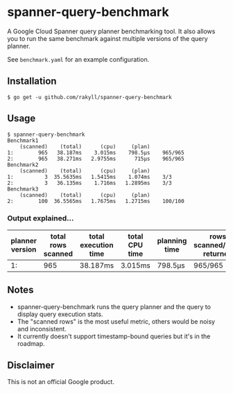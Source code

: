 # spanner-query-benchmark

A Google Cloud Spanner query planner benchmarking tool.
It also allows you to run the same benchmark against
multiple versions of the query planner.

See `benchmark.yaml` for an example configuration.

## Installation

```
$ go get -u github.com/rakyll/spanner-query-benchmark
```

## Usage

```
$ spanner-query-benchmark
Benchmark1
    (scanned)    (total)      (cpu)     (plan)
1:        965   38.187ms    3.015ms    798.5µs    965/965
2:        965   38.271ms   2.9755ms      715µs    965/965
Benchmark2
    (scanned)    (total)      (cpu)     (plan)
1:          3  35.5635ms   1.5415ms    1.074ms    3/3
2:          3   36.135ms    1.716ms   1.2895ms    3/3
Benchmark3
    (scanned)    (total)      (cpu)     (plan)
2:        100  36.5565ms   1.7675ms   1.2715ms    100/100
```

### Output explained...

| planner version | total rows scanned | total execution time | total CPU time | planning time | rows scanned/rows returned |
|-|-|-|-|-|-|
| 1: | 965  | 38.187ms | 3.015ms | 798.5µs | 965/965 |

## Notes

* spanner-query-benchmark runs the query planner and the query to
  display query execution stats.
* The "scanned rows" is the most useful metric, others would be
  noisy and inconsistent.
* It currently doesn't support timestamp-bound queries but it's in
  the roadmap. 

## Disclaimer

This is not an official Google product.